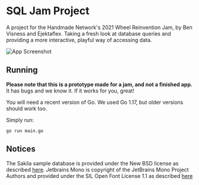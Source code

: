 # SQL Jam Project

A project for the Handmade Network's 2021 Wheel Reinvention Jam, by Ben Visness and Ejektaflex. Taking a fresh look at database queries and providing a more interactive, playful way of accessing data.

![App Screenshot](/screenshots/fawcett_full.png?raw=true)

## Running

**Please note that this is a prototype made for a jam, and not a finished app.** It has bugs and we know it. If it works for you, great!

You will need a recent version of Go. We used Go 1.17, but older versions should work too.

Simply run:

```
go run main.go
```

## Notices

The Sakila sample database is provided under the New BSD license as described [here](https://dev.mysql.com/doc/sakila/en/sakila-license.html).
Jetbrains Mono is copyright of the JetBrains Mono Project Authors and provided under the SIL Open Font License 1.1 as described [here](https://github.com/JetBrains/JetBrainsMono/blob/master/OFL.txt)
